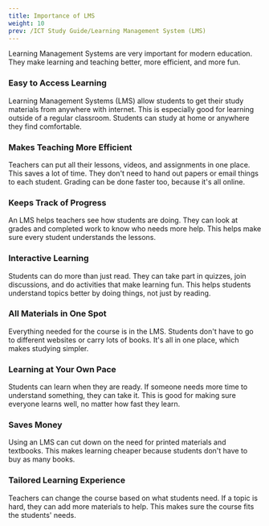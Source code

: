```yaml
---
title: Importance of LMS
weight: 10
prev: /ICT Study Guide/Learning Management System (LMS)
---
```


Learning Management Systems are very important for modern education. They make learning and teaching better, more efficient, and more fun.

### Easy to Access Learning

Learning Management Systems (LMS) allow students to get their study materials from anywhere with internet. This is especially good for learning outside of a regular classroom. Students can study at home or anywhere they find comfortable.

### Makes Teaching More Efficient

Teachers can put all their lessons, videos, and assignments in one place. This saves a lot of time. They don't need to hand out papers or email things to each student. Grading can be done faster too, because it's all online.

### Keeps Track of Progress

An LMS helps teachers see how students are doing. They can look at grades and completed work to know who needs more help. This helps make sure every student understands the lessons.

### Interactive Learning

Students can do more than just read. They can take part in quizzes, join discussions, and do activities that make learning fun. This helps students understand topics better by doing things, not just by reading.

### All Materials in One Spot

Everything needed for the course is in the LMS. Students don't have to go to different websites or carry lots of books. It's all in one place, which makes studying simpler.

### Learning at Your Own Pace

Students can learn when they are ready. If someone needs more time to understand something, they can take it. This is good for making sure everyone learns well, no matter how fast they learn.

### Saves Money

Using an LMS can cut down on the need for printed materials and textbooks. This makes learning cheaper because students don't have to buy as many books.

### Tailored Learning Experience

Teachers can change the course based on what students need. If a topic is hard, they can add more materials to help. This makes sure the course fits the students' needs.
